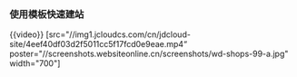 
### 使用模板快速建站

{{video}} [src="//img1.jcloudcs.com/cn/jdcloud-site/4eef40df03d2f5011cc5f17fcd0e9eae.mp4“ poster="//screenshots.websiteonline.cn/screenshots/wd-shops-99-a.jpg" width="700"]
